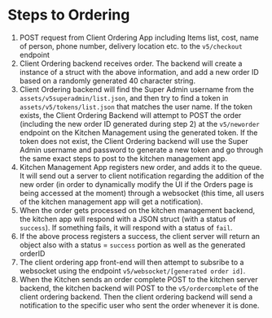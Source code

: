 # Steps to Ordering
1. POST request from Client Ordering App including Items list, cost, name of person, phone number, delivery location etc. to the `v5/checkout` endpoint
2. Client Ordering backend receives order. The backend will create a instance of a struct with the above information, and add a new order ID based on a randomly generated 40 character string.
3. Client Ordering backend will find the Super Admin username from the `assets/v5superadmin/list.json`, and then try to find a token in `assets/v5/tokens/list.json` that matches the user name. If the token exists, the Client Ordering Backend will attempt to POST the order (including the new order ID generated during step 2) at the `v5/neworder` endpoint on the Kitchen Management using the generated token. If the token does not exist, the Client Ordering backend will use the Super Admin username and password to generate a new token and go through the same exact steps to post to the kitchen management app.
4. Kitchen Management App registers new order, and adds it to the queue. It will send out a server to client notification regarding the addition of the new order (in order to dynamically modify the UI if the Orders page is being accessed at the moment) through a websocket (this time, all users of the kitchen management app will get a notification).
5. When the order gets processed on the kitchen management backend, the kitchen app will respond with a JSON struct (with a status of `success`). If something fails, it will respond with a status of `fail`.
6. If the above process registers a success, the client server will return an object also with a status = `success` portion as well as the generated orderID
7. The client ordering app front-end will then attempt to subsribe to a websocket using the endpoint `v5/websocket/[generated order id]`.
8. When the Kitchen sends an order complete POST to the kitchen server backend, the kitchen backend will POST to the `v5/ordercomplete` of the client ordering backend. Then the client ordering backend will send a notification to the specific user who sent the order whenever it is done.
